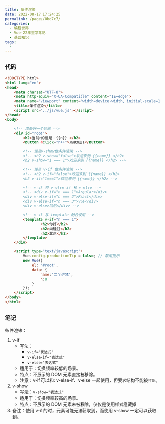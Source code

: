 ```yaml
---
title: 条件渲染
date: 2022-08-17 17:24:25
permalink: /pages/0bd7c7/
categories:
  - 编程世界
  - Vue-22年重学笔记
  - 基础知识
tags:
  -
---
```


## ` 代码 `

```html
<!DOCTYPE html>
<html lang="en">
<head>
    <meta charset="UTF-8">
    <meta http-equiv="X-UA-Compatible" content="IE=edge">
    <meta name="viewport" content="width=device-width, initial-scale=1.0">
    <title>条件渲染</title>
    <script src="../js/vue.js"></script>
</head>
<body>

    <!-- 准备好一个容器 -->
    <div id="root">
        <h2>当前n的值是：{{n}} </h2>
        <button @click="n++">点我n加1</button>

        <!-- 使用v-show做条件渲染 -->
        <!-- <h2 v-show="false">欢迎来到 {{name}} </h2>
        <h2 v-show="1 === 1">欢迎来到 {{name}} </h2> -->

        <!-- 使用 v-if 做条件渲染 -->
        <!-- <h2 v-if="false">欢迎来到 {{name}} </h2>
        <h2 v-if="1===1">欢迎来到 {{name}} </h2> -->

        <!-- v-if 和 v-else-if 和 v-else -->
        <!-- <div v-if="n === 1">Angular</div>
        <div v-else-if="n === 2">React</div>
        <div v-else-if="n === 3">Vue</div>
        <div v-else>哈哈</div> -->

        <!-- v-if 与 template 配合使用 -->
        <template v-if="n === 1">
                <h2>你好</h2>
                <h2>尚硅谷</h2>
                <h2>北京</h2>
        </template>
    </div>

    <script type="text/javascript">
        Vue.config.productionTip = false; // 禁用提示
        new Vue({
            el: '#root',
            data: {
                name:'二丫讲梵',
                n:0
            }
        });
    </script>
</body>
</html>
```

## ` 笔记 `

条件渲染：
1.  v-if
     - 写法：
       - `v-if="表达式"`
       - `v-else-if="表达式"`
       - `v-else="表达式"`
     - 适用于：切换频率较低的场景。
     - 特点：不展示的 DOM 元素直接被移除。
     - 注意：v-if 可以和: v-else-if、v-else 一起使用，但要求结构不能被`打断`。
2.  v-show
     - 写法：`v-show="表达式"`
     - 适用于：切换频率较高的场景。
     - 特点：不展示的 DOM 元素未被移除，仅仅是使用样式隐藏掉
3.  备注：使用 v-if 的时，元素可能无法获取到，而使用 v-show 一定可以获取到。
